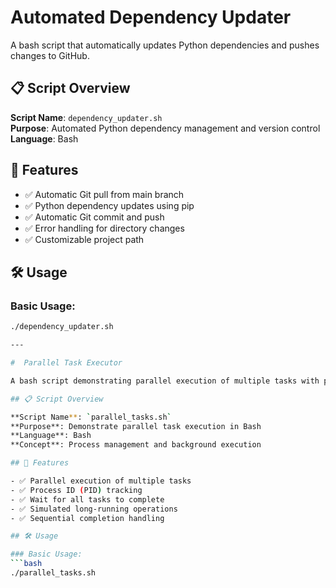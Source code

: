 # Automated Dependency Updater

A bash script that automatically updates Python dependencies and pushes changes to GitHub.

## 📋 Script Overview

**Script Name**: `dependency_updater.sh`  
**Purpose**: Automated Python dependency management and version control  
**Language**: Bash

## 🚀 Features

- ✅ Automatic Git pull from main branch
- ✅ Python dependency updates using pip
- ✅ Automatic Git commit and push
- ✅ Error handling for directory changes
- ✅ Customizable project path

## 🛠️ Usage

### Basic Usage:
```bash
./dependency_updater.sh

---

#  Parallel Task Executor 

A bash script demonstrating parallel execution of multiple tasks with process management.

## 📋 Script Overview

**Script Name**: `parallel_tasks.sh`  
**Purpose**: Demonstrate parallel task execution in Bash  
**Language**: Bash  
**Concept**: Process management and background execution

## 🚀 Features

- ✅ Parallel execution of multiple tasks
- ✅ Process ID (PID) tracking
- ✅ Wait for all tasks to complete
- ✅ Simulated long-running operations
- ✅ Sequential completion handling

## 🛠️ Usage

### Basic Usage:
```bash
./parallel_tasks.sh
